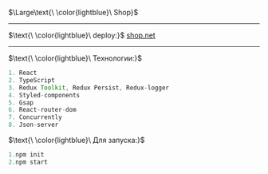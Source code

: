 
$\Large\text{\ \color{lightblue}\ Shop}$
____
$\text{\ \color{lightblue}\   deploy:\}$ [shop.net](https://licettte.github.io/shop/#/)  
____

$\text{\ \color{lightblue}\   Технологии:\}$  

```java
1. React
2. TypeScript
3. Redux Toolkit, Redux Persist, Redux-logger
4. Styled-components
5. Gsap
6. React-router-dom
7. Concurrently
8. Json-server
```
$\text{\ \color{lightblue}\  Для запуска:\}$  
```javaScript
1.npm init
2.npm start
```
